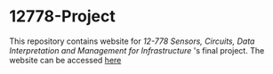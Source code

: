 # 12778-Project

This repository contains website for *12-778* *Sensors, Circuits, Data Interpretation and Management for Infrastructure* 's final project. The website can be accessed [here](https://v-srirama.github.io/12778-Project/)

